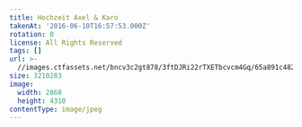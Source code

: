 ```yaml
---
title: Hochzeit Axel & Karo
takenAt: '2016-06-10T16:57:53.000Z'
rotation: 0
license: All Rights Reserved
tags: []
url: >-
  //images.ctfassets.net/bncv3c2gt878/3ftDJRi22rTXETbcvcm4Gq/65a891c482476c78735cdb2412f546a9/hochzeit-axel--karo_27562464604_o
size: 3210283
image:
  width: 2868
  height: 4310
contentType: image/jpeg
---
```



